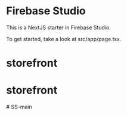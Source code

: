 # Firebase Studio

This is a NextJS starter in Firebase Studio.

To get started, take a look at src/app/page.tsx.
# storefront
# storefront
#   S S - m a i n  
 